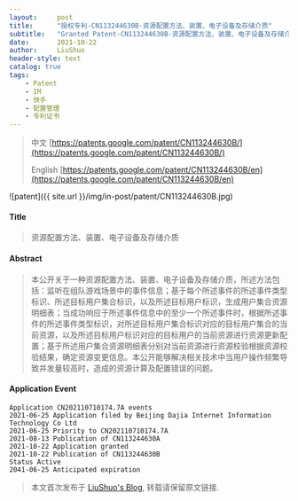 ```yaml
---
layout:     post
title:      "授权专利-CN113244630B-资源配置方法、装置、电子设备及存储介质"
subtitle:   "Granted Patent-CN113244630B-资源配置方法、装置、电子设备及存储介质"
date:       2021-10-22
author:     LiuShuo
header-style: text
catalog: true
tags:
    - Patent
    - IM
    - 快手
    - 配置管理
    - 专利证书
---
```

> 中文 [https://patents.google.com/patent/CN113244630B/](https://patents.google.com/patent/CN113244630B/)
>
> English [https://patents.google.com/patent/CN113244630B/en](https://patents.google.com/patent/CN113244630B/en)

![patent]({{ site.url }}/img/in-post/patent/CN113244630B.jpg)
#### Title
> 资源配置方法、装置、电子设备及存储介质






















#### Abstract
> 本公开关于一种资源配置方法、装置、电子设备及存储介质，所述方法包括：监听在组队游戏场景中的事件信息；基于每个所述事件的所述事件类型标识、所述目标用户集合标识，以及所述目标用户标识，生成用户集合资源明细表；当成功响应于所述事件信息中的至少一个所述事件时，根据所述事件的所述事件类型标识，对所述目标用户集合标识对应的目标用户集合的当前资源，以及所述目标用户标识对应的目标用户的当前资源进行资源更新配置；基于所述用户集合资源明细表分别对当前资源进行资源校验根据资源校验结果，确定资源变更信息。本公开能够解决相关技术中当用户操作频繁导致并发量较高时，造成的资源计算及配置错误的问题。






















#### Application Event
```
Application CN202110710174.7A events 
2021-06-25 Application filed by Beijing Dajia Internet Information Technology Co Ltd
2021-06-25 Priority to CN202110710174.7A
2021-08-13 Publication of CN113244630A
2021-10-22 Application granted
2021-10-22 Publication of CN113244630B
Status Active
2041-06-25 Anticipated expiration
```
> 本文首次发布于 [LiuShuo's Blog](https://liushuo.me), 
转载请保留原文链接.
